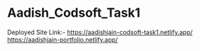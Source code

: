 # Aadish_Codsoft_Task1
Deployed Site Link:- https://aadishjain-codsoft-task1.netlify.app/
https://aadishjain-portfolio.netlify.app/
